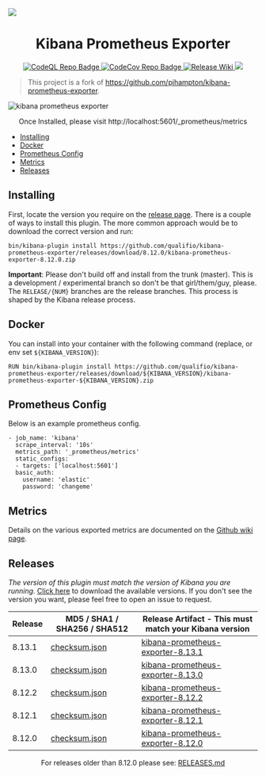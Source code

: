 <img src=".github/kpe_banner.png" />

<h1 align="center">Kibana Prometheus Exporter</h1>

<p align="center">
  <a href="https://github.com/qualifio/kibana-prometheus-exporter/actions/workflows/codeql-analysis.yml">
    <img src="https://github.com/qualifio/kibana-prometheus-exporter/actions/workflows/codeql-analysis.yml/badge.svg" alt="CodeQL Repo Badge" />
  </a>
  <a href="https://github.com/qualifio/kibana-prometheus-exporter/actions/workflows/codecov.yml">
    <img src="https://github.com/qualifio/kibana-prometheus-exporter/actions/workflows/codecov.yml/badge.svg" alt="CodeCov Repo Badge" />
  </a>
  <a href="https://github.com/qualifio/kibana-prometheus-exporter/actions/workflows/release-wiki.yml">
    <img src="https://github.com/qualifio/kibana-prometheus-exporter/actions/workflows/release-wiki.yml/badge.svg?branch=main" alt="Release Wiki" />
  </a>
  <a href="https://snyk.io/test/github/qualifio/kibana-prometheus-exporter">
    <img src="https://img.shields.io/badge/Snyk-Secured-8A2BE2.svg?logo=snyk">
  </a>
</p>

> This project is a fork of https://github.com/pjhampton/kibana-prometheus-exporter.

<img src="https://raw.githubusercontent.com/qualifio/kibana-prometheus-exporter/master/.github/kibana_prometheus.png" alt="kibana prometheus exporter">

<p align="center">Once Installed, please visit http://localhost:5601/_prometheus/metrics</p>

- [Installing](#installing)
- [Docker](#docker)
- [Prometheus Config](#prometheus-config)
- [Metrics](#metrics)
- [Releases](#releases)

## Installing

First, locate the version you require on the [release page](https://github.com/qualifio/kibana-prometheus-exporter/releases). There is a couple of ways to install this plugin. The more common approach would be to download the correct version and run:

```
bin/kibana-plugin install https://github.com/qualifio/kibana-prometheus-exporter/releases/download/8.12.0/kibana-prometheus-exporter-8.12.0.zip
```

**Important**: Please don't build off and install from the trunk (master). This is a development / experimental branch so don't be that girl/them/guy, please. The `RELEASE/{NUM}` branches are the release branches. This process is shaped by the Kibana release process.

## Docker

You can install into your container with the following command (replace, or env set `${KIBANA_VERSION}`):

```
RUN bin/kibana-plugin install https://github.com/qualifio/kibana-prometheus-exporter/releases/download/${KIBANA_VERSION}/kibana-prometheus-exporter-${KIBANA_VERSION}.zip
```

## Prometheus Config

Below is an example prometheus config.

```
- job_name: 'kibana'
  scrape_interval: '10s'
  metrics_path: '_prometheus/metrics'
  static_configs:
  - targets: ['localhost:5601']
  basic_auth:
    username: 'elastic'
    password: 'changeme'
```

## Metrics

Details on the various exported metrics are documented on the [Github wiki page](https://github.com/qualifio/kibana-prometheus-exporter/wiki).

## Releases

*The version of this plugin must match the version of Kibana you are running.* [Click here](https://github.com/qualifio/kibana-prometheus-exporter/releases) to download the available versions. If you don't see the version you want, please feel free to open an issue to request.

| Release | MD5 / SHA1 / SHA256 / SHA512   | Release Artifact - This must match your Kibana version |
|---------|-------------------------------|------------------------------------------------------------------|
| 8.13.1 | [checksum.json](https://github.com/qualifio/kibana-prometheus-exporter/releases/download/8.13.1/checksum.json) | [kibana-prometheus-exporter-8.13.1](https://github.com/qualifio/kibana-prometheus-exporter/releases/tag/8.13.1) |
| 8.13.0 | [checksum.json](https://github.com/qualifio/kibana-prometheus-exporter/releases/download/8.13.0/checksum.json) | [kibana-prometheus-exporter-8.13.0](https://github.com/qualifio/kibana-prometheus-exporter/releases/tag/8.13.0) |
| 8.12.2 | [checksum.json](https://github.com/qualifio/kibana-prometheus-exporter/releases/download/8.12.2/checksum.json) | [kibana-prometheus-exporter-8.12.2](https://github.com/qualifio/kibana-prometheus-exporter/releases/tag/8.12.2) |
| 8.12.1 | [checksum.json](https://github.com/qualifio/kibana-prometheus-exporter/releases/download/8.12.1/checksum.json) | [kibana-prometheus-exporter-8.12.1](https://github.com/qualifio/kibana-prometheus-exporter/releases/tag/8.12.1) |
| 8.12.0 | [checksum.json](https://github.com/qualifio/kibana-prometheus-exporter/releases/download/8.12.0/checksum.json) | [kibana-prometheus-exporter-8.12.0](https://github.com/qualifio/kibana-prometheus-exporter/releases/tag/8.12.0) |

<p align="center">For releases older than 8.12.0 please see: <a href="RELEASES.md">RELEASES.md</a></p>
